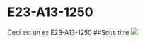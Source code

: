 # E23-A13-1250
Ceci est un ex E23-A13-1250
##Sous titre
<img src="https://idea-sandbox.com/blog_images/url.jpeg">
